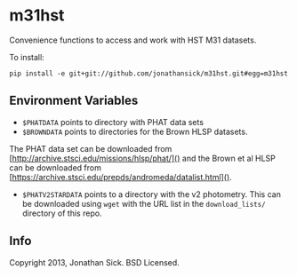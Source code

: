 m31hst
======

Convenience functions to access and work with HST M31 datasets.

To install:

    pip install -e git+git://github.com/jonathansick/m31hst.git#egg=m31hst


Environment Variables
--------------------

- `$PHATDATA` points to directory with PHAT data sets
- `$BROWNDATA` points to directories for the Brown HLSP datasets.

The PHAT data set can be downloaded from [http://archive.stsci.edu/missions/hlsp/phat/]() and the Brown et al HLSP can be downloaded from [https://archive.stsci.edu/prepds/andromeda/datalist.html]().

- `$PHATV2STARDATA` points to a directory with the v2 photometry. This can be downloaded using `wget` with the URL list in the `download_lists/` directory of this repo.
    
Info
----

Copyright 2013, Jonathan Sick. BSD Licensed.
